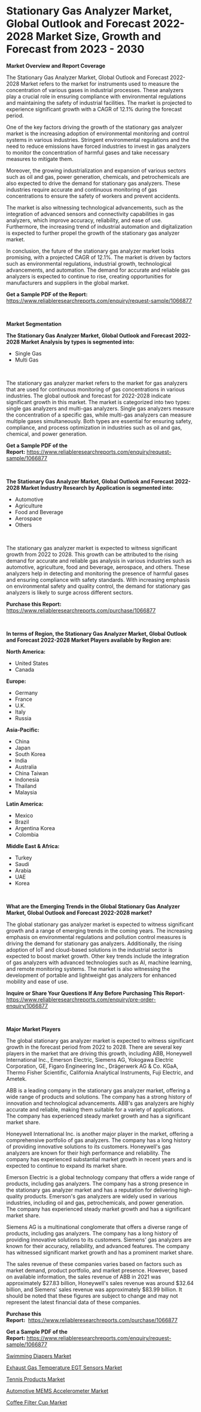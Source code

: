<p><h1>Stationary Gas Analyzer Market, Global Outlook and Forecast 2022-2028 Market Size, Growth and Forecast from 2023 - 2030</h1></p><p><strong>Market Overview and Report Coverage</strong></p>
<p><p>The Stationary Gas Analyzer Market, Global Outlook and Forecast 2022-2028 Market refers to the market for instruments used to measure the concentration of various gases in industrial processes. These analyzers play a crucial role in ensuring compliance with environmental regulations and maintaining the safety of industrial facilities. The market is projected to experience significant growth with a CAGR of 12.1% during the forecast period.</p><p>One of the key factors driving the growth of the stationary gas analyzer market is the increasing adoption of environmental monitoring and control systems in various industries. Stringent environmental regulations and the need to reduce emissions have forced industries to invest in gas analyzers to monitor the concentration of harmful gases and take necessary measures to mitigate them.</p><p>Moreover, the growing industrialization and expansion of various sectors such as oil and gas, power generation, chemicals, and petrochemicals are also expected to drive the demand for stationary gas analyzers. These industries require accurate and continuous monitoring of gas concentrations to ensure the safety of workers and prevent accidents.</p><p>The market is also witnessing technological advancements, such as the integration of advanced sensors and connectivity capabilities in gas analyzers, which improve accuracy, reliability, and ease of use. Furthermore, the increasing trend of industrial automation and digitalization is expected to further propel the growth of the stationary gas analyzer market.</p><p>In conclusion, the future of the stationary gas analyzer market looks promising, with a projected CAGR of 12.1%. The market is driven by factors such as environmental regulations, industrial growth, technological advancements, and automation. The demand for accurate and reliable gas analyzers is expected to continue to rise, creating opportunities for manufacturers and suppliers in the global market.</p></p>
<p><strong>Get a Sample PDF of the Report:</strong> <a href="https://www.reliableresearchreports.com/enquiry/request-sample/1066877">https://www.reliableresearchreports.com/enquiry/request-sample/1066877</a></p>
<p>&nbsp;</p>
<p><strong>Market Segmentation</strong></p>
<p><strong>The Stationary Gas Analyzer Market, Global Outlook and Forecast 2022-2028 Market Analysis by types is segmented into:</strong></p>
<p><ul><li>Single Gas</li><li>Multi Gas</li></ul></p>
<p>&nbsp;</p>
<p><p>The stationary gas analyzer market refers to the market for gas analyzers that are used for continuous monitoring of gas concentrations in various industries. The global outlook and forecast for 2022-2028 indicate significant growth in this market. The market is categorized into two types: single gas analyzers and multi-gas analyzers. Single gas analyzers measure the concentration of a specific gas, while multi-gas analyzers can measure multiple gases simultaneously. Both types are essential for ensuring safety, compliance, and process optimization in industries such as oil and gas, chemical, and power generation.</p></p>
<p><strong>Get a Sample PDF of the Report:</strong>&nbsp;<a href="https://www.reliableresearchreports.com/enquiry/request-sample/1066877">https://www.reliableresearchreports.com/enquiry/request-sample/1066877</a></p>
<p>&nbsp;</p>
<p><strong>The Stationary Gas Analyzer Market, Global Outlook and Forecast 2022-2028 Market Industry Research by Application is segmented into:</strong></p>
<p><ul><li>Automotive</li><li>Agriculture</li><li>Food and Beverage</li><li>Aerospace</li><li>Others</li></ul></p>
<p>&nbsp;</p>
<p><p>The stationary gas analyzer market is expected to witness significant growth from 2022 to 2028. This growth can be attributed to the rising demand for accurate and reliable gas analysis in various industries such as automotive, agriculture, food and beverage, aerospace, and others. These analyzers help in detecting and monitoring the presence of harmful gases and ensuring compliance with safety standards. With increasing emphasis on environmental safety and quality control, the demand for stationary gas analyzers is likely to surge across different sectors.</p></p>
<p><strong>Purchase this Report:</strong>&nbsp; <a href="https://www.reliableresearchreports.com/purchase/1066877">https://www.reliableresearchreports.com/purchase/1066877</a></p>
<p>&nbsp;</p>
<p><strong>In terms of Region, the Stationary Gas Analyzer Market, Global Outlook and Forecast 2022-2028 Market Players available by Region are:</strong></p>
<p>
    <p> <strong> North America: </strong>
        <ul>
            <li>United States</li>
            <li>Canada</li>
        </ul>
        </p> 
    <p> <strong> Europe: </strong>
        <ul>
            <li>Germany</li>
            <li>France</li>
            <li>U.K.</li>
            <li>Italy</li>
            <li>Russia</li>
        </ul>
        </p> 
    <p> <strong> Asia-Pacific: </strong>
        <ul>
            <li>China</li>
            <li>Japan</li>
            <li>South Korea</li>
            <li>India</li>
            <li>Australia</li>
            <li>China Taiwan</li>
            <li>Indonesia</li>
            <li>Thailand</li>
            <li>Malaysia</li>
        </ul>
        </p> 
    <p> <strong> Latin America: </strong>
        <ul>
            <li>Mexico</li>
            <li>Brazil</li>
            <li>Argentina Korea</li>
            <li>Colombia</li>
        </ul>
        </p> 
    <p> <strong> Middle East & Africa: </strong>
        <ul>
            <li>Turkey</li>
            <li>Saudi</li>
            <li>Arabia</li>
            <li>UAE</li>
            <li>Korea</li>
        </ul>
    </p>
    </p>
<p>&nbsp;</p>
<p><strong>What are the Emerging Trends in the Global Stationary Gas Analyzer Market, Global Outlook and Forecast 2022-2028 market?</strong></p>
<p><p>The global stationary gas analyzer market is expected to witness significant growth and a range of emerging trends in the coming years. The increasing emphasis on environmental regulations and pollution control measures is driving the demand for stationary gas analyzers. Additionally, the rising adoption of IoT and cloud-based solutions in the industrial sector is expected to boost market growth. Other key trends include the integration of gas analyzers with advanced technologies such as AI, machine learning, and remote monitoring systems. The market is also witnessing the development of portable and lightweight gas analyzers for enhanced mobility and ease of use.</p></p>
<p><strong>Inquire or Share Your Questions If Any Before Purchasing This Report</strong>- <a href="https://www.reliableresearchreports.com/enquiry/pre-order-enquiry/1066877">https://www.reliableresearchreports.com/enquiry/pre-order-enquiry/1066877</a></p>
<p>&nbsp;</p>
<p><strong>Major Market Players</strong></p>
<p><p>The global stationary gas analyzer market is expected to witness significant growth in the forecast period from 2022 to 2028. There are several key players in the market that are driving this growth, including ABB, Honeywell International Inc., Emerson Electric, Siemens AG, Yokogawa Electric Corporation, GE, Figaro Engineering Inc., Drägerwerk AG & Co. KGaA, Thermo Fisher Scientific, California Analytical Instruments, Fuji Electric, and Ametek.</p><p>ABB is a leading company in the stationary gas analyzer market, offering a wide range of products and solutions. The company has a strong history of innovation and technological advancements. ABB's gas analyzers are highly accurate and reliable, making them suitable for a variety of applications. The company has experienced steady market growth and has a significant market share.</p><p>Honeywell International Inc. is another major player in the market, offering a comprehensive portfolio of gas analyzers. The company has a long history of providing innovative solutions to its customers. Honeywell's gas analyzers are known for their high performance and reliability. The company has experienced substantial market growth in recent years and is expected to continue to expand its market share.</p><p>Emerson Electric is a global technology company that offers a wide range of products, including gas analyzers. The company has a strong presence in the stationary gas analyzer market and has a reputation for delivering high-quality products. Emerson's gas analyzers are widely used in various industries, including oil and gas, petrochemicals, and power generation. The company has experienced steady market growth and has a significant market share.</p><p>Siemens AG is a multinational conglomerate that offers a diverse range of products, including gas analyzers. The company has a long history of providing innovative solutions to its customers. Siemens' gas analyzers are known for their accuracy, reliability, and advanced features. The company has witnessed significant market growth and has a prominent market share.</p><p>The sales revenue of these companies varies based on factors such as market demand, product portfolio, and market presence. However, based on available information, the sales revenue of ABB in 2021 was approximately $27.83 billion, Honeywell's sales revenue was around $32.64 billion, and Siemens' sales revenue was approximately $83.99 billion. It should be noted that these figures are subject to change and may not represent the latest financial data of these companies.</p></p>
<p><strong>Purchase this Report:</strong>&nbsp;&nbsp;<a href="https://www.reliableresearchreports.com/purchase/1066877">https://www.reliableresearchreports.com/purchase/1066877</a></p>
<p></p>
<p><strong>Get a Sample PDF of the Report:</strong>&nbsp;<a href="https://www.reliableresearchreports.com/enquiry/request-sample/1066877">https://www.reliableresearchreports.com/enquiry/request-sample/1066877</a></p>
<p><p><a href="https://www.linkedin.com/pulse/swimming-diapers-market-size-share-amp-trends-analysis-kxuwc/">Swimming Diapers Market</a></p><p><a href="https://www.reportprime.com/exhaust-gas-temperature-egt-sensors-r4518">Exhaust Gas Temperature EGT Sensors Market</a></p><p><a href="https://medium.com/@hesterorn1944/tennis-products-market-size-growth-forecast-2023-2030-e56fe7efb047">Tennis Products Market</a></p><p><a href="https://www.reportprime.com/automotive-mems-accelerometer-r4519">Automotive MEMS Accelerometer Market</a></p><p><a href="https://www.linkedin.com/pulse/coffee-filter-cup-market-size-share-global-analysis-report-g21te/">Coffee Filter Cup Market</a></p></p>